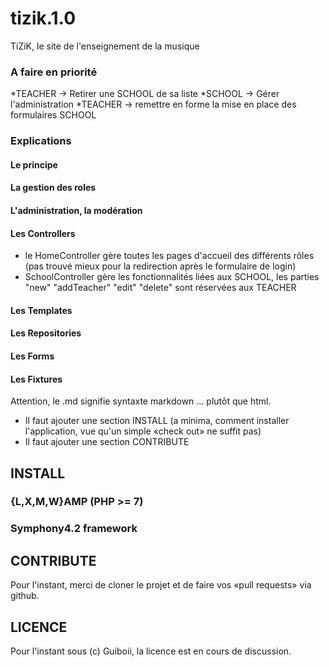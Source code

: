 # tizik.1.0
TiZiK, le site de l'enseignement de la musique

### A faire en priorité
*TEACHER -> Retirer une SCHOOL de sa liste
*SCHOOL -> Gérer l'administration
*TEACHER -> remettre en forme la mise en place des formulaires SCHOOL

### Explications
#### Le principe
#### La gestion des roles
#### L'administration, la modération
#### Les Controllers
* le HomeController gère toutes les pages d'accueil des différents rôles (pas trouvé mieux pour la redirection après le formulaire de login)</li>
* SchoolController gère les fonctionnalités liées aux SCHOOL, les parties "new" "addTeacher" "edit" "delete" sont réservées aux TEACHER</li>
#### Les Templates
#### Les Repositories
#### Les Forms
#### Les Fixtures

Attention, le .md signifie syntaxte markdown ... plutôt que html.
* Il faut ajouter une section INSTALL (a minima, comment installer l'application, vue qu'un simple «check out» ne suffit pas)
* Il faut ajouter une section CONTRIBUTE

## INSTALL
### {L,X,M,W}AMP (PHP >= 7)
### Symphony4.2 framework

## CONTRIBUTE
Pour l'instant, merci de cloner le projet et de faire vos «pull requests» via github.

## LICENCE
Pour l'instant sous (c) Guiboii, la licence est en cours de discussion.
